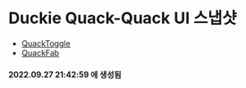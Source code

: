 # Duckie Quack-Quack UI 스냅샷

- [QuackToggle](QuackToggle.md)
- [QuackFab](QuackFab.md)

#### 2022.09.27 21:42:59 에 생성됨